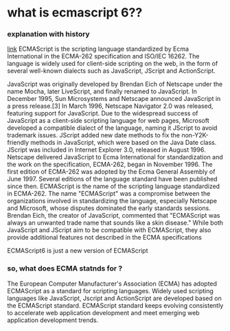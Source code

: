 # what is ecmascript 6??
### explanation with history
<a href = "https://www.quora.com/What-is-ECMAScript-6">link</a>
ECMAScript is the scripting language standardized by Ecma International in the ECMA-262 specification and ISO/IEC 16262. The language is widely used for client-side scripting on the web, in the form of several well-known dialects such as JavaScript, JScript and ActionScript.

JavaScript was originally developed by Brendan Eich of Netscape under the name Mocha, later LiveScript, and finally renamed to JavaScript. In December 1995, Sun Microsystems and Netscape announced JavaScript in a press release.[3] In March 1996, Netscape Navigator 2.0 was released, featuring support for JavaScript.
Due to the widespread success of JavaScript as a client-side scripting language for web pages, Microsoft developed a compatible dialect of the language, naming it JScript to avoid trademark issues. JScript added new date methods to fix the non-Y2K-friendly methods in JavaScript, which were based on the Java Date class. JScript was included in Internet Explorer 3.0, released in August 1996.
Netscape delivered JavaScript to Ecma International for standardization and the work on the specification, ECMA-262, began in November 1996. The first edition of ECMA-262 was adopted by the Ecma General Assembly of June 1997. Several editions of the language standard have been published since then.
ECMAScript is the name of the scripting language standardized in ECMA-262. The name "ECMAScript" was a compromise between the organizations involved in standardizing the language, especially Netscape and Microsoft, whose disputes dominated the early standards sessions. Brendan Eich, the creator of JavaScript, commented that "ECMAScript was always an unwanted trade name that sounds like a skin disease."
While both JavaScript and JScript aim to be compatible with ECMAScript, they also provide additional features not described in the ECMA specifications

ECMAScript6 is just a new version of ECMAScript

### so, what does ECMA statnds for ?
The European Computer Manufacturer's Association (ECMA) has adopted ECMAScript as a standard for scripting languages. Widely used scripting languages like JavaScript, Jscript and ActionScript are developed based on the ECMAScript standard. ECMAScript standard keeps evolving consistently to accelerate web application development and meet emerging web application development trends.
